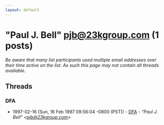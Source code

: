 ```yaml
---
layout: default
---
```


# "Paul J. Bell" <pjb@23kgroup.com> (1 posts)

_Be aware that many list participants used multiple email addresses over their time active on the list. As such this page may not contain all threads available._

## Threads

### DFA
+ 1997-02-16 (Sun, 16 Feb 1997 09:56:04 -0800 (PST)) - [DFA](/archive/1997/02/5c20f2610eb81c4e15248be2ce00d713f9e3487fffa1c8815695c79c15374335) - _"Paul J. Bell" \<pjb@23kgroup.com\>_

